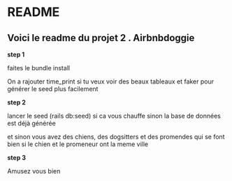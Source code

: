 # README
## Voici le readme du projet 2 . Airbnbdoggie

__step 1__
<p> faites le bundle install </p>
<p>On a rajouter time_print si tu veux voir des beaux tableaux et faker pour générer le seed plus facilement</p>

__step 2__
<p>lancer le seed (rails db:seed) si ca vous chauffe sinon la base de données est déjà générée</p>
<p> et sinon vous avez des chiens, des dogsitters et des promendes qui se font bien si le chien et le promeneur ont la meme ville</p>

__step 3__
<p>Amusez vous bien</p>


